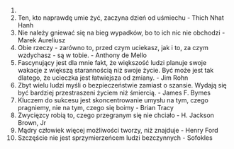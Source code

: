 
1. 
2. Ten, kto naprawdę umie żyć, zaczyna dzień od uśmiechu - Thich Nhat Hanh
3. Nie należy gniewać się na bieg wypadków, bo to ich nic nie obchodzi - Marek Aureliusz
4. Obie rzeczy - zarówno to, przed czym uciekasz, jak i to, za czym wzdychasz - są w tobie. - Anthony de Mello
5. Fascynujący jest dla mnie fakt, że większość ludzi planuje swoje wakacje z większą starannością niż swoje życie. Być może jest tak dlatego, że ucieczka jest łatwiejsza od zmiany. - Jim Rohn
6. Zbyt wielu ludzi myśli o bezpieczeństwie zamiast o szansie. Wydają się być bardziej przestraszeni życiem niż śmiercią. - James F. Bymes
7. Kluczem do sukcesu jest skoncentrowanie umysłu na tym, czego pragniemy, nie na tym, czego się boimy - Brian Tracy
8. Zwycięzcy robią to, czego przegranym się nie chciało - H. Jackson Brown, Jr
9. Mądry człowiek więcej możliwości tworzy, niż znajduje - Henry Ford
10. Szczęście nie jest sprzymierzeńcem ludzi bezczynnych - Sofokles

